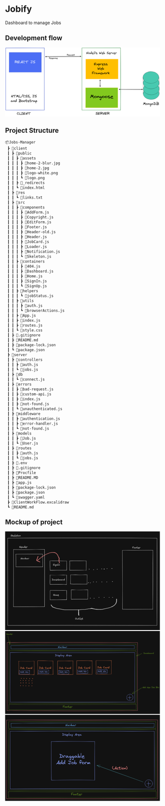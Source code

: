 # Jobify

Dashboard to manage Jobs

## Development flow

![development flow](./mockup/development_flow.png)

## Project Structure

```
📦Jobs-Manager
 ┣ 📂client
 ┃ ┣ 📂public
 ┃ ┃ ┣ 📂assets
 ┃ ┃ ┃ ┣ 📜home-2-blur.jpg
 ┃ ┃ ┃ ┣ 📜home-2.jpg
 ┃ ┃ ┃ ┣ 📜logo-white.png
 ┃ ┃ ┃ ┗ 📜logo.png
 ┃ ┃ ┣ 📜_redirects
 ┃ ┃ ┗ 📜index.html
 ┃ ┣ 📂res
 ┃ ┃ ┗ 📜links.txt
 ┃ ┣ 📂src
 ┃ ┃ ┣ 📂components
 ┃ ┃ ┃ ┣ 📜AddForm.js
 ┃ ┃ ┃ ┣ 📜Copyright.js
 ┃ ┃ ┃ ┣ 📜EditForm.js
 ┃ ┃ ┃ ┣ 📜Footer.js
 ┃ ┃ ┃ ┣ 📜Header-old.js
 ┃ ┃ ┃ ┣ 📜Header.js
 ┃ ┃ ┃ ┣ 📜JobCard.js
 ┃ ┃ ┃ ┣ 📜Loader.js
 ┃ ┃ ┃ ┣ 📜Notification.js
 ┃ ┃ ┃ ┗ 📜Skeleton.js
 ┃ ┃ ┣ 📂containers
 ┃ ┃ ┃ ┣ 📜404.js
 ┃ ┃ ┃ ┣ 📜Dashboard.js
 ┃ ┃ ┃ ┣ 📜Home.js
 ┃ ┃ ┃ ┣ 📜SignIn.js
 ┃ ┃ ┃ ┗ 📜SignUp.js
 ┃ ┃ ┣ 📂helpers
 ┃ ┃ ┃ ┗ 📜jobStatus.js
 ┃ ┃ ┣ 📂utils
 ┃ ┃ ┃ ┣ 📜auth.js
 ┃ ┃ ┃ ┗ 📜browserActions.js
 ┃ ┃ ┣ 📜App.js
 ┃ ┃ ┣ 📜index.js
 ┃ ┃ ┣ 📜routes.js
 ┃ ┃ ┗ 📜style.css
 ┃ ┣ 📜.gitignore
 ┃ ┣ 📜README.md
 ┃ ┣ 📜package-lock.json
 ┃ ┗ 📜package.json
 ┣ 📂server
 ┃ ┣ 📂controllers
 ┃ ┃ ┣ 📜auth.js
 ┃ ┃ ┗ 📜jobs.js
 ┃ ┣ 📂db
 ┃ ┃ ┗ 📜connect.js
 ┃ ┣ 📂errors
 ┃ ┃ ┣ 📜bad-request.js
 ┃ ┃ ┣ 📜custom-api.js
 ┃ ┃ ┣ 📜index.js
 ┃ ┃ ┣ 📜not-found.js
 ┃ ┃ ┗ 📜unauthenticated.js
 ┃ ┣ 📂middleware
 ┃ ┃ ┣ 📜authentication.js
 ┃ ┃ ┣ 📜error-handler.js
 ┃ ┃ ┗ 📜not-found.js
 ┃ ┣ 📂models
 ┃ ┃ ┣ 📜Job.js
 ┃ ┃ ┗ 📜User.js
 ┃ ┣ 📂routes
 ┃ ┃ ┣ 📜auth.js
 ┃ ┃ ┗ 📜jobs.js
 ┃ ┣ 📜.env
 ┃ ┣ 📜.gitignore
 ┃ ┣ 📜Procfile
 ┃ ┣ 📜README.MD
 ┃ ┣ 📜app.js
 ┃ ┣ 📜package-lock.json
 ┃ ┣ 📜package.json
 ┃ ┗ 📜swagger.yaml
 ┣ 📜ClientWorkFlow.excalidraw
 ┗ 📜README.md
```

## Mockup of project

![mockup 1](./mockup/mockup_1.png)
![mockup 2](./mockup/mockup_2.png)
![mockup 3](./mockup/mockup_3.png)
